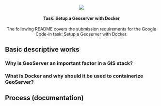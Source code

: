 <p align="center"><img src="https://upload.wikimedia.org/wikipedia/de/3/38/GeoServer_Logo.svg" /></p>
<h4 align="center">Task: Setup a Geoserver with Docker</h4>
<p align="center">The following README covers the submission requirements for the Google Code-in task: Setup a Geoserver with Docker.</p>

## Basic descriptive works

### Why is GeoServer an important factor in a GIS stack?

### What is Docker and why should it be used to containerize GeoServer?

## Process (documentation)

